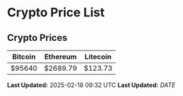# Crypto Price List

## Crypto Prices
| Bitcoin | Ethereum | Litecoin |
| ------- | -------- | -------- |
| $95640 | $2689.79 | $123.73 |
**Last Updated:** 2025-02-18 09:32 UTC
**Last Updated:** $DATE$
